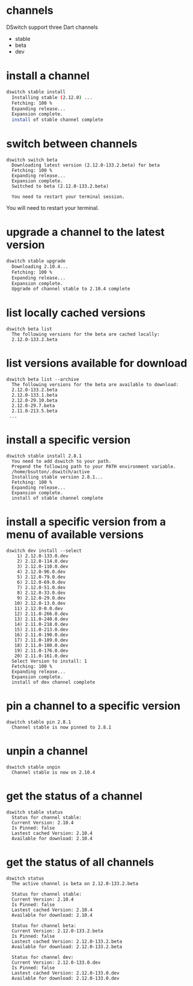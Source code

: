 # channels
DSwitch support three Dart channels

* stable
* beta
* dev

# install a channel

```bash
dswitch stable install
  Installing stable (2.12.0) ...
  Fetching: 100 %
  Expanding release...
  Expansion complete.
  install of stable channel complete

```

# switch between channels

```
dswitch switch beta
  Downloading latest version (2.12.0-133.2.beta) for beta
  Fetching: 100 %
  Expanding release...
  Expansion complete.
  Switched to beta (2.12.0-133.2.beta)
 
  You need to restart your terminal session.
```

You will need to restart your terminal.


# upgrade a channel to the latest version

```bash
dswitch stable upgrade
  Downloading 2.10.4...
  Fetching: 100 %
  Expanding release...
  Expansion complete.
  Upgrade of channel stable to 2.10.4 complete

```

# list locally cached versions

```
dswitch beta list
  The following versions for the beta are cached locally:
  2.12.0-133.2.beta

```

# list versions available for download

```
dswitch beta list --archive
  The following versions for the beta are available to download:
  2.12.0-133.2.beta
  2.12.0-133.1.beta
  2.12.0-29.10.beta
  2.12.0-29.7.beta
  2.11.0-213.5.beta
 ... 

```

# install a specific version

```
dswitch stable install 2.8.1
  You need to add dswitch to your path.
  Prepend the following path to your PATH environment variable.
  /home/bsutton/.dswitch/active
  Installing stable version 2.8.1...
  Fetching: 100 %
  Expanding release...
  Expansion complete.
  install of stable channel complete
```

# install a specific version from a menu of available versions

```
dswitch dev install --select
    1) 2.12.0-133.0.dev
    2) 2.12.0-114.0.dev
    3) 2.12.0-110.0.dev
    4) 2.12.0-96.0.dev
    5) 2.12.0-79.0.dev
    6) 2.12.0-69.0.dev
    7) 2.12.0-51.0.dev
    8) 2.12.0-33.0.dev
    9) 2.12.0-29.0.dev
   10) 2.12.0-13.0.dev
   11) 2.12.0-0.0.dev
   12) 2.11.0-266.0.dev
   13) 2.11.0-240.0.dev
   14) 2.11.0-218.0.dev
   15) 2.11.0-213.0.dev
   16) 2.11.0-190.0.dev
   17) 2.11.0-189.0.dev
   18) 2.11.0-180.0.dev
   19) 2.11.0-176.0.dev
   20) 2.11.0-161.0.dev
  Select Version to install: 1
  Fetching: 100 %
  Expanding release...
  Expansion complete.
  install of dev channel complete
```

# pin a channel to a specific version

```
dswitch stable pin 2.8.1
  Channel stable is now pinned to 2.8.1
```

# unpin a channel

```
dswitch stable unpin
  Channel stable is now on 2.10.4
```

# get the status of a channel

```
dswitch stable status
  Status for channel stable:
  Current Version: 2.10.4
  Is Pinned: false
  Lastest cached Version: 2.10.4
  Available for download: 2.10.4
```

# get the status of all channels

```
dswitch status
  The active channel is beta on 2.12.0-133.2.beta
  
  Status for channel stable:
  Current Version: 2.10.4
  Is Pinned: false
  Lastest cached Version: 2.10.4
  Available for download: 2.10.4
  
  Status for channel beta:
  Current Version: 2.12.0-133.2.beta
  Is Pinned: false
  Lastest cached Version: 2.12.0-133.2.beta
  Available for download: 2.12.0-133.2.beta
  
  Status for channel dev:
  Current Version: 2.12.0-133.0.dev
  Is Pinned: false
  Lastest cached Version: 2.12.0-133.0.dev
  Available for download: 2.12.0-133.0.dev
```



